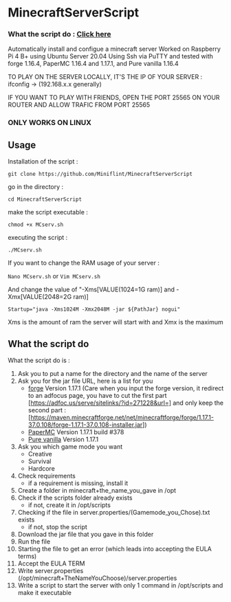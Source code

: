 # MinecraftServerScript
### What the script do : [Click here](https://github.com/Miniflint/MinecraftServerScript/blob/main/README.md#what-the-script-do)
Automatically install and configue a minecraft server
Worked on Raspberry Pi 4 B+ using Ubuntu Server 20.04 Using Ssh via PuTTY and tested with forge 1.16.4, PaperMC 1.16.4 and 1.17.1, and Pure vanilla 1.16.4

TO PLAY ON THE SERVER LOCALLY, IT'S THE IP OF YOUR SERVER : ifconfig -> (192.168.x.x generally)

IF YOU WANT TO PLAY WITH FRIENDS, OPEN THE PORT 25565 ON YOUR ROUTER AND ALLOW TRAFIC FROM PORT 25565

###                               **ONLY WORKS ON LINUX**
## Usage
Installation of the script :

```git clone https://github.com/Miniflint/MinecraftServerScript```

go in the directory :

```cd MinecraftServerScript```

make the script executable :

`chmod +x MCserv.sh`

executing the script :

`./MCserv.sh`

If you want to change the RAM usage of your server :

`Nano MCserv.sh`
or
`Vim MCserv.sh`

And change the value of "-Xms[VALUE(1024=1G ram)] and -Xmx[VALUE(2048=2G ram)]

`Startup="java -Xms1024M -Xmx2048M -jar ${PathJar} nogui"`

Xms is the amount of ram the server will start with and Xmx is the maximum

## What the script do
What the script do is :
  1. Ask you to put a name for the directory and the name of the server
  2. Ask you for the jar file URL, here is a list for you
     - [forge](https://maven.minecraftforge.net/net/minecraftforge/forge/1.17.1-37.0.108/forge-1.17.1-37.0.108-installer.jar) Version 1.17.1 (Care when you input the forge version, it redirect to an adfocus page, you have to cut the first part [https://adfoc.us/serve/sitelinks/?id=271228&url=] and only keep the second part : [https://maven.minecraftforge.net/net/minecraftforge/forge/1.17.1-37.0.108/forge-1.17.1-37.0.108-installer.jar])
     - [PaperMC](https://papermc.io/api/v2/projects/paper/versions/1.17.1/builds/378/downloads/paper-1.17.1-378.jar) Version 1.17.1 build #378
     - [Pure vanilla](https://launcher.mojang.com/v1/objects/a16d67e5807f57fc4e550299cf20226194497dc2/server.jar) Version 1.17.1
  3. Ask you which game mode you want
     - Creative
     - Survival
     - Hardcore
  4. Check requirements
     - if a requirement is missing, install it
  5. Create a folder in minecraft+the_name_you_gave in /opt
  6. Check if the scripts folder already exists
     - if not, create it in /opt/scripts
  7. Checking if the file in server.properties/(Gamemode_you_Chose).txt exists
     - if not, stop the script
  8. Download the jar file that you gave in this folder
  9. Run the file
  10. Starting the file to get an error (which leads into accepting the EULA terms)
  11. Accept the EULA TERM
  12. Write server.properties (/opt/minecraft+TheNameYouChoose)/server.properties
  13. Write a script to start the server with only 1 command in /opt/scripts and make it executable
